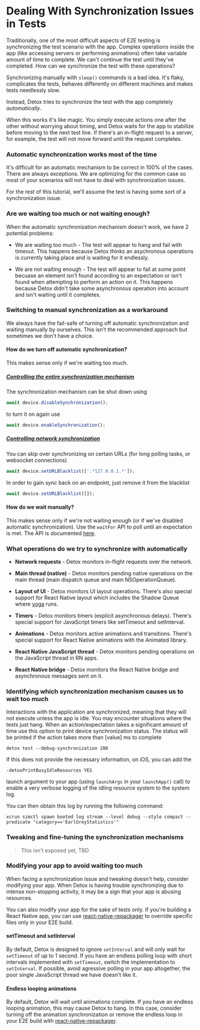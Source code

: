 # Dealing With Synchronization Issues in Tests

Traditionally, one of the most difficult aspects of E2E testing is synchronizing the test scenario with the app. Complex operations inside the app (like accessing servers or performing animations) often take variable amount of time to complete. We can't continue the test until they've completed. How can we synchronize the test with these operations?

Synchronizing manually with `sleep()` commands is a bad idea. It's flaky, complicates the tests, behaves differently on different machines and makes tests needlessly slow.

Instead, Detox tries to synchronize the test with the app completely *automatically*.

When this works it's like magic. You simply execute actions one after the other without worrying about timing, and Detox waits for the app to stabilize before moving to the next test line. If there's an in-flight request to a server, for example, the test will not move forward until the request completes.

### Automatic synchronization works most of the time

It's difficult for an automatic mechanism to be correct in 100% of the cases. There are always exceptions. We are optimizing for the common case so most of your scenarios will not have to deal with synchronization issues.

For the rest of this tutorial, we'll assume the test is having some sort of a synchronization issue.

### Are we waiting too much or not waiting enough?

When the automatic synchronization mechanism doesn't work, we have 2 potential problems:

* We are waiting too much - The test will appear to hang and fail with timeout. This happens because Detox thinks an asychronous operations is currently taking place and is waiting for it endlessly.

* We are not waiting enough - The test will appear to fail at some point becuase an element isn't found according to an expectation or isn't found when attempting to perform an action on it. This happens because Detox didn't take some asynchronous operation into account and isn't waiting until it completes.

### Switching to manual synchronization as a workaround

We always have the fail-safe of turning off automatic synchronization and waiting manually by ourselves. This isn't the recommended approach but sometimes we don't have a choice.

#### How do we turn off automatic synchronization?

This makes sense only if we're waiting too much. 

##### [Controlling the entire synchronization mechanism](https://github.com/wix/detox/blob/master/docs/APIRef.DeviceObjectAPI.md#devicedisablesynchronization)
The synchronization mechanism can be shut down using

```js
await device.disableSynchronization();
```

to turn it on again use

```js
await device.enableSynchronization();
```

##### [Controlling network synchronization](https://github.com/wix/detox/blob/master/docs/APIRef.DeviceObjectAPI.md#deviceseturlblacklisturls) 
You can skip over synchronizing on certain URLs (for long polling tasks, or websocket connections)

```js
await device.setURLBlacklist(['.*127.0.0.1.*']);
```

In order to gain sync back on an endpoint, just remove it from the blacklist

```js
await device.setURLBlacklist([]);
```


#### How do we wait manually?

This makes sense only if we're not waiting enough (or if we've disabled automatic synchronization). Use the `waitFor` API to poll until an expectation is met. The API is documented [here](/docs/APIRef.waitFor.md).

### What operations do we try to synchronize with automatically

* **Network requests** - Detox monitors in-flight requests over the network.

* **Main thread (native)** - Detox monitors pending native operations on the main thread (main dispatch queue and main NSOperationQueue).

* **Layout of UI** - Detox monitors UI layout operations. There's also special support for React Native layout which includes the Shadow Queue where [yoga](https://github.com/facebook/yoga) runs.

* **Timers** - Detox monitors timers (explicit asynchronous delays). There's special support for JavaScript timers like setTimeout and setInterval.

* **Animations** - Detox monitors active animations and transitions. There's special support for React Native animations with the Animated library.

* **React Native JavaScript thread** - Detox monitors pending operations on the JavaScript thread in RN apps.

* **React Native bridge** - Detox monitors the React Native bridge and asynchronous messages sent on it.

### Identifying which synchronization mechanism causes us to wait too much

Interactions with the application are synchronized, meaning that they will not execute unless the app is idle. You may encounter situations where the tests just hang. 
When an action/expectation takes a significant amount of time use this option to print device synchronization status.
The status will be printed if the action takes more than [value] ms to complete

```
detox test --debug-synchronization 200
```

If this does not provide the necessary information, on iOS, you can add the

```shell
-detoxPrintBusyIdleResources YES
```

launch argument to your app (using `launchArgs` in your `launchApp()` call) to enable a very verbose logging of the idling resource system to the system log.

You can then obtain this log by running the following command:

```shell
xcrun simctl spawn booted log stream --level debug --style compact --predicate "category=='EarlGreyStatistics'"
```

### Tweaking and fine-tuning the synchronization mechanisms

> This isn't exposed yet, TBD

### Modifying your app to avoid waiting too much

When facing a synchronization issue and tweaking doesn't help, consider modifying your app. When Detox is having trouble synchronizing due to intense non-stopping activity, it may be a sign that your app is abusing resources.

You can also modify your app for the sake of tests only. If you're building a React Native app, you can use [react-native-repackager](https://github.com/wix/react-native-repackager) to override specific files only in your E2E build.

#### setTimeout and setInterval

By default, Detox is designed to ignore `setInterval` and will only wait for `setTimeout` of up to 1 second. If you have an endless polling loop with short intervals implemented with `setTimeout`, switch the implementation to `setInterval`. If possible, avoid agressive polling in your app altogether, the poor single JavaScript thread we have doesn't like it.

#### Endless looping animations

By default, Detox will wait until animations complete. If you have an endless looping animation, this may cause Detox to hang. In this case, consider turning off the animation synchronization or remove the endless loop in your E2E build with [react-native-repackager](https://github.com/wix/react-native-repackager).
